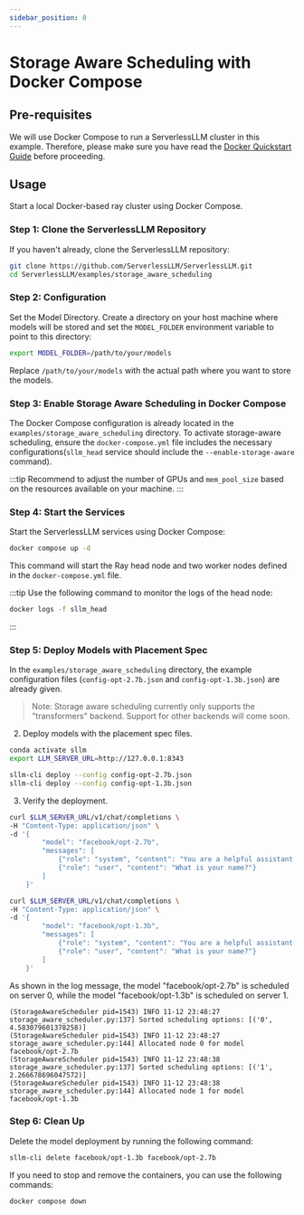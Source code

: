 ```yaml
---
sidebar_position: 0
---
```


# Storage Aware Scheduling with Docker Compose

## Pre-requisites

We will use Docker Compose to run a ServerlessLLM cluster in this example. Therefore, please make sure you have read the [Docker Quickstart Guide](../getting_started/docker_quickstart.md) before proceeding.

## Usage

Start a local Docker-based ray cluster using Docker Compose.

### Step 1: Clone the ServerlessLLM Repository

If you haven't already, clone the ServerlessLLM repository:

```bash
git clone https://github.com/ServerlessLLM/ServerlessLLM.git
cd ServerlessLLM/examples/storage_aware_scheduling
```

### Step 2: Configuration

Set the Model Directory. Create a directory on your host machine where models will be stored and set the `MODEL_FOLDER` environment variable to point to this directory:

```bash
export MODEL_FOLDER=/path/to/your/models
```

Replace `/path/to/your/models` with the actual path where you want to store the models.

### Step 3: Enable Storage Aware Scheduling in Docker Compose

The Docker Compose configuration is already located in the `examples/storage_aware_scheduling` directory. To activate storage-aware scheduling, ensure the `docker-compose.yml` file includes the necessary configurations(`sllm_head` service should include the `--enable-storage-aware` command).

:::tip
Recommend to adjust the number of GPUs and `mem_pool_size` based on the resources available on your machine.
:::


### Step 4: Start the Services

Start the ServerlessLLM services using Docker Compose:

```bash
docker compose up -d
```

This command will start the Ray head node and two worker nodes defined in the `docker-compose.yml` file.

:::tip
Use the following command to monitor the logs of the head node:

```bash
docker logs -f sllm_head
```
:::

### Step 5: Deploy Models with Placement Spec

In the `examples/storage_aware_scheduling` directory, the example configuration files (`config-opt-2.7b.json` and `config-opt-1.3b.json`) are already given.

> Note: Storage aware scheduling currently only supports the "transformers" backend. Support for other backends will come soon.

2. Deploy models with the placement spec files.

```bash
conda activate sllm
export LLM_SERVER_URL=http://127.0.0.1:8343

sllm-cli deploy --config config-opt-2.7b.json
sllm-cli deploy --config config-opt-1.3b.json
```

3. Verify the deployment.

```bash
curl $LLM_SERVER_URL/v1/chat/completions \
-H "Content-Type: application/json" \
-d '{
        "model": "facebook/opt-2.7b",
        "messages": [
            {"role": "system", "content": "You are a helpful assistant."},
            {"role": "user", "content": "What is your name?"}
        ]
    }'

curl $LLM_SERVER_URL/v1/chat/completions \
-H "Content-Type: application/json" \
-d '{
        "model": "facebook/opt-1.3b",
        "messages": [
            {"role": "system", "content": "You are a helpful assistant."},
            {"role": "user", "content": "What is your name?"}
        ]
    }'
```

As shown in the log message, the model "facebook/opt-2.7b" is scheduled on server 0, while the model "facebook/opt-1.3b" is scheduled on server 1.

```log
(StorageAwareScheduler pid=1543) INFO 11-12 23:48:27 storage_aware_scheduler.py:137] Sorted scheduling options: [('0', 4.583079601378258)]
(StorageAwareScheduler pid=1543) INFO 11-12 23:48:27 storage_aware_scheduler.py:144] Allocated node 0 for model facebook/opt-2.7b
(StorageAwareScheduler pid=1543) INFO 11-12 23:48:38 storage_aware_scheduler.py:137] Sorted scheduling options: [('1', 2.266678696047572)]
(StorageAwareScheduler pid=1543) INFO 11-12 23:48:38 storage_aware_scheduler.py:144] Allocated node 1 for model facebook/opt-1.3b
```

### Step 6: Clean Up

Delete the model deployment by running the following command:

```bash
sllm-cli delete facebook/opt-1.3b facebook/opt-2.7b
```

If you need to stop and remove the containers, you can use the following commands:

```bash
docker compose down
```

